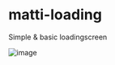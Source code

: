 # matti-loading
Simple & basic loadingscreen

![image](https://github.com/user-attachments/assets/cf1e309a-8e9b-4a57-86a8-ab68a570365d)
